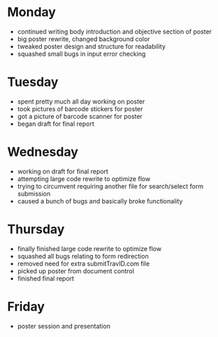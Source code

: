 # Monday

- continued writing body introduction and objective section of poster
- big poster rewrite, changed background color
- tweaked poster design and structure for readability
- squashed small bugs in input error checking

# Tuesday

- spent pretty much all day working on poster
- took pictures of barcode stickers for poster
- got a picture of barcode scanner for poster
- began draft for final report

# Wednesday

- working on draft for final report
- attempting large code rewrite to optimize flow
- trying to circumvent requiring another file for search/select form submission
- caused a bunch of bugs and basically broke functionality

# Thursday

- finally finished large code rewrite to optimize flow
- squashed all bugs relating to form redirection
- removed need for extra submitTravID.com file
- picked up poster from document control
- finished final report

# Friday

- poster session and presentation
